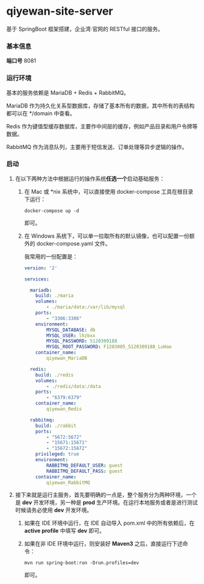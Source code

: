# qiyewan-site-server

基于 SpringBoot 框架搭建，企业湾·官网的 RESTful 接口的服务。

### 基本信息

__端口号__ 8081

### 运行环境

基本的服务依赖是 MariaDB + Redis + RabbitMQ。

MariaDB 作为持久化关系型数据库，存储了基本所有的数据，其中所有的表结构都可以在 */domain 中查看。

Redis 作为键值型缓存数据库，主要作中间层的缓存，例如产品目录和用户令牌等数据。

RabbitMQ 作为消息队列，主要用于短信发送、订单处理等异步逻辑的操作。

### 启动

1. 在以下两种方法中根据运行的操作系统**任选一个**启动基础服务：
   1. 在 Mac 或 *nix 系统中，可以直接使用 docker-compose 工具在根目录下运行：

      ```shell
      docker-compose up -d
      ```

      即可。

   2. 在 Windows 系统下，可以单一拉取所有的默认镜像，也可以配置一份额外的 docker-compose.yaml 文件。

      我常用的一份配置是：

      ```yaml
      version: '2'

      services:

        mariadb:
          build: ./maria
          volumes:
              - ./maria/data:/var/lib/mysql
          ports:
              - "3306:3306"
          environment:
              MYSQL_DATABASE: db
              MYSQL_USER: lhzbxx
              MYSQL_PASSWORD: 5120309188
              MYSQL_ROOT_PASSWORD: F1203005_5120309188_LuHao
          container_name:
              qiyewan_MariaDB

        redis:
          build: ./redis
          volumes:
              - ./redis/data:/data
          ports:
              - "6379:6379"
          container_name:
              qiyewan_Redis

        rabbitmq:
          build: ./rabbit
          ports:
              - "5672:5672"
              - "15671:15671"
              - "15672:15672"
          privileged: true
          environment:
              RABBITMQ_DEFAULT_USER: guest
              RABBITMQ_DEFAULT_PASS: guest
          container_name:
              qiyewan_RabbitMQ
      ```

2. 接下来就是运行主服务，首先要明确的一点是，整个服务分为两种环境，一个是 **dev** 开发环境，另一种是 **prod** 生产环境。在运行本地服务或者是进行测试时候请务必使用 **dev** 开发环境。

   1. 如果在 IDE 环境中运行，在 IDE 自动导入 pom.xml 中的所有依赖后，在 **active profile** 中填写 **dev** 即可。

   2. 如果在非 IDE 环境中运行，则安装好 **Maven3** 之后，直接运行下述命令：

      ```shell
      mvn run spring-boot:run -Drun.profiles=dev
      ```

      即可。